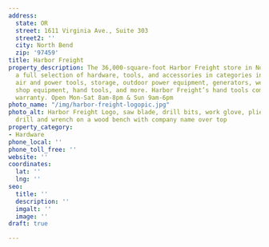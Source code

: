 ```yaml
---
address:
  state: OR
  street: 1611 Virginia Ave., Suite 303
  street2: ''
  city: North Bend
  zip: '97459'
title: Harbor Freight
property_description: The 36,000-square-foot Harbor Freight store in North Bend stocks
  a full selection of hardware, tools, and accessories in categories including automotive,
  air and power tools, storage, outdoor power equipment, generators, welding supplies,
  shop equipment, hand tools, and more. Harbor Freight’s hand tools come with a lifetime
  warranty. Open Mon-Sat 8am-8pm & Sun 9am-6pm
photo_name: "/img/harbor-freight-logopic.jpg"
photo_alt: Harbor Freight Logo, saw blade, drill bits, work glove, pliers electric
  drill and wrench on a wood bench with company name over top
property_category:
- Hardware
phone_local: ''
phone_toll_free: ''
website: ''
coordinates:
  lat: ''
  lng: ''
seo:
  title: ''
  description: ''
  imgalt: ''
  image: ''
draft: true

---
```

